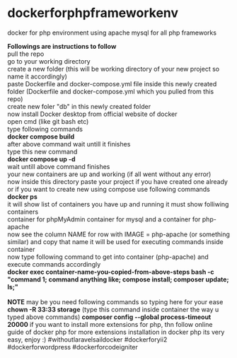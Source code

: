 # dockerforphpframeworkenv
docker for php environment using apache mysql for all php frameworks

**Followings are instructions to follow** <br>
pull the repo  <br>
go to your working directory  <br>
create a new folder (this will be working directory of your new project so name it accordingly) <br>
paste Dockerfile and docker-compose.yml file inside this newly created folder (Dockerfile and docker-compose.yml which you pulled from this repo) <br>
create new foler "db" in this newly created folder <br>
now install Docker desktop from official website of docker <br>
open cmd (like git bash etc)  <br>
type following commands  <br>
**docker compose build** <br>
after above command wait untill it finishes  <br>
type this new command  <br>
**docker compose up -d** <br>
wait untill above command finishes <br>
your new containers are up and working (if all went without any error)  <br>
now inside this directory paste your project if you have created one already or if you want to create new using compose use following commands <br>
**docker ps**  <br>
it will show list of containers you have up and running it must show folliwing containers  <br>
container for phpMyAdmin container for mysql and a container for php-apache  <br>
now see the column NAME for row with IMAGE = php-apache (or something similar) and copy that name it will be used for executing commands inside container <br>
now type following command to get into container (php-apache) and execute commands accordingly  <br>
**docker exec container-name-you-copied-from-above-steps bash -c "command 1; command anything like; compose install; composer update; ls;"**
 <br>
  <br>
  **NOTE**
  may be you need following commands so typing here for your ease
  **chown -R 33:33 storage** (type this command inside container the way u typed above commands)
  **composer config --global process-timeout 20000**
if you want to install more extensions for php, thn follow online guide of docker php for more extensions installation in docker php its very easy, 
enjoy :) 
#withoutlaravelsaildocker
#dockerforyii2
#dockerforwordpress
#dockerforcodeigniter


